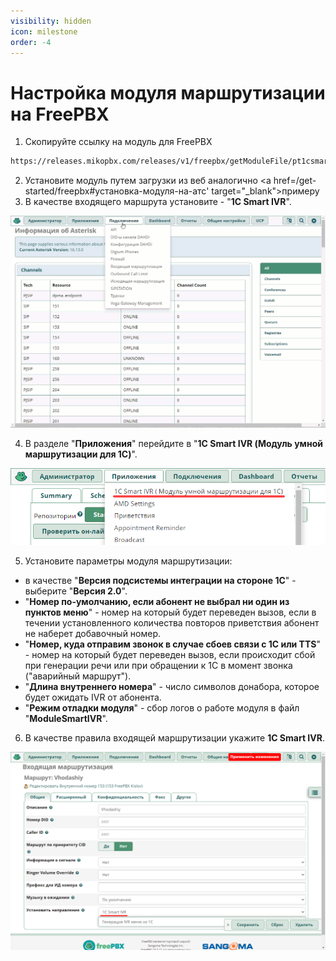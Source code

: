 ```yaml
---
visibility: hidden
icon: milestone
order: -4
---
```

# Настройка модуля маршрутизации на FreePBX

1. Скопируйте ссылку на модуль для FreePBX 
```html
https://releases.mikopbx.com/releases/v1/freepbx/getModuleFile/pt1csmartivr/latest.tgz
```
2. Установите модуль путем загрузки из веб аналогично <a href=/get-started/freepbx#установка-модуля-на-атс' target="_blank">примеру</a>
3. В качестве входящего маршрута установите - "**1C Smart IVR**".  

<img class="miko-shadow"  
    src="/assets/rooting/mod_f_0.gif"
    alt="МИКО: правило входящей маршрутизации на умную маршрутизацию"
/> 

4. В разделе "**Приложения**" перейдите в "**1C Smart IVR (Модуль умной маршрутизации для 1С)**".  

<img class="miko-shadow"  
    src="/assets/rooting/mod_f_2.png"
    alt="МИКО: настройка модуля умной маршрутизации FreePBX"
/> 

5. Установите параметры модуля маршрутизации:
- в качестве "**Версия подсистемы интеграции на стороне 1С**" - выберите "**Версия 2.0**".  
- "**Номер по-умолчанию, если абонент не выбрал ни один из пунктов меню**" - номер на который будет переведен вызов, если в течении установленного количества повторов приветствия абонент не наберет добавочный номер.  
- "**Номер, куда отправим звонок в случае сбоев связи с 1С или TTS**" - номер на который будет переведен вызов, если происходит сбой при генерации речи или при обращении к 1С в момент звонка ("аварийный маршрут").  
- "**Длина внутреннего номера**" - число символов донабора, которое будет ожидать IVR от абонента.
- "**Режим отладки модуля**" - сбор логов о работе модуля в файл "**ModuleSmartIVR**".

6. В качестве правила входящей маршрутизации укажите **1С Smart IVR**.

<img class="miko-shadow"  
    src="/assets/rooting/mod_f_3.png"
    alt="МИКО: правило входящей маршрутизации на умную маршрутизацию"
/> 